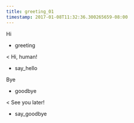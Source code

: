 ```yaml
---
title: greeting_01
timestamp: 2017-01-08T11:32:36.300265659-08:00
---
```


Hi
* greeting

< Hi, human!
* say_hello

Bye
* goodbye

< See you later!
* say_goodbye
